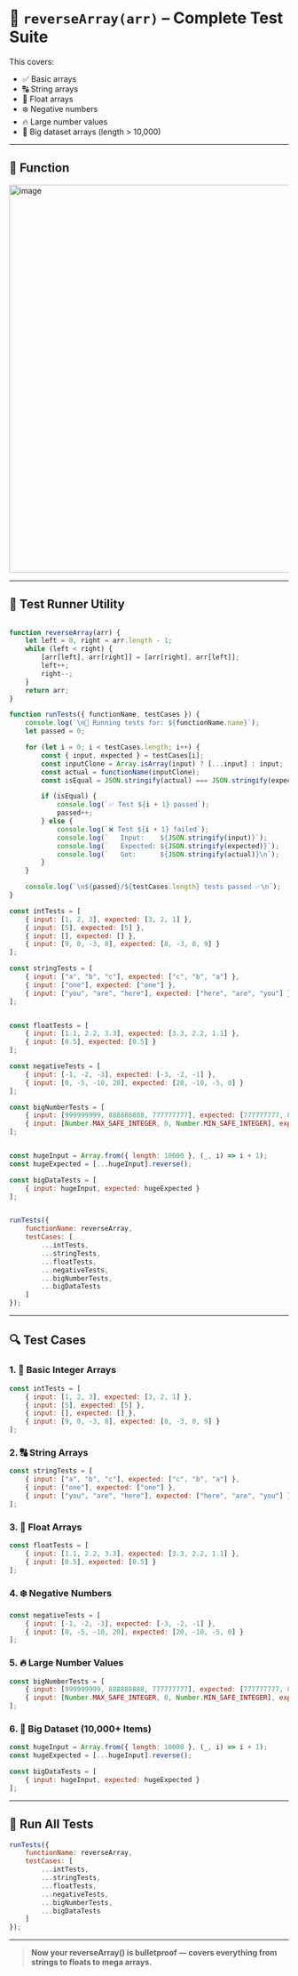 # 🔁 `reverseArray(arr)` – Complete Test Suite

This covers:
- ✅ Basic arrays
- 🔠 String arrays
- 🧮 Float arrays
- ❄️ Negative numbers
- 🔥 Large number values
- 🧱 Big dataset arrays (length > 10,000)

---

## 📌 Function
<img width="698" alt="image" src="https://github.com/user-attachments/assets/03fa2fd0-71db-4c64-9507-c0a678c96ce1" />



---

## 🧪 Test Runner Utility

```js

function reverseArray(arr) {
    let left = 0, right = arr.length - 1;
    while (left < right) {
        [arr[left], arr[right]] = [arr[right], arr[left]];
        left++;
        right--;
    }
    return arr;
}

function runTests({ functionName, testCases }) {
    console.log(`\n🚀 Running tests for: ${functionName.name}`);
    let passed = 0;

    for (let i = 0; i < testCases.length; i++) {
        const { input, expected } = testCases[i];
        const inputClone = Array.isArray(input) ? [...input] : input;
        const actual = functionName(inputClone);
        const isEqual = JSON.stringify(actual) === JSON.stringify(expected);

        if (isEqual) {
            console.log(`✅ Test ${i + 1} passed`);
            passed++;
        } else {
            console.log(`❌ Test ${i + 1} failed`);
            console.log(`   Input:    ${JSON.stringify(input)}`);
            console.log(`   Expected: ${JSON.stringify(expected)}`);
            console.log(`   Got:      ${JSON.stringify(actual)}\n`);
        }
    }

    console.log(`\n${passed}/${testCases.length} tests passed ✅\n`);
}

const intTests = [
    { input: [1, 2, 3], expected: [3, 2, 1] },
    { input: [5], expected: [5] },
    { input: [], expected: [] },
    { input: [9, 0, -3, 8], expected: [8, -3, 0, 9] }
];

const stringTests = [
    { input: ["a", "b", "c"], expected: ["c", "b", "a"] },
    { input: ["one"], expected: ["one"] },
    { input: ["you", "are", "here"], expected: ["here", "are", "you"] }
];


const floatTests = [
    { input: [1.1, 2.2, 3.3], expected: [3.3, 2.2, 1.1] },
    { input: [0.5], expected: [0.5] }
];

const negativeTests = [
    { input: [-1, -2, -3], expected: [-3, -2, -1] },
    { input: [0, -5, -10, 20], expected: [20, -10, -5, 0] }
];

const bigNumberTests = [
    { input: [999999999, 888888888, 777777777], expected: [777777777, 888888888, 999999999] },
    { input: [Number.MAX_SAFE_INTEGER, 0, Number.MIN_SAFE_INTEGER], expected: [Number.MIN_SAFE_INTEGER, 0, Number.MAX_SAFE_INTEGER] }
];


const hugeInput = Array.from({ length: 10000 }, (_, i) => i + 1);
const hugeExpected = [...hugeInput].reverse();

const bigDataTests = [
    { input: hugeInput, expected: hugeExpected }
];


runTests({
    functionName: reverseArray,
    testCases: [
        ...intTests,
        ...stringTests,
        ...floatTests,
        ...negativeTests,
        ...bigNumberTests,
        ...bigDataTests
    ]
});

```

---

## 🔍 Test Cases

### 1. 🧮 Basic Integer Arrays

```js
const intTests = [
    { input: [1, 2, 3], expected: [3, 2, 1] },
    { input: [5], expected: [5] },
    { input: [], expected: [] },
    { input: [9, 0, -3, 8], expected: [8, -3, 0, 9] }
];
```

### 2. 🔠 String Arrays

```js
const stringTests = [
    { input: ["a", "b", "c"], expected: ["c", "b", "a"] },
    { input: ["one"], expected: ["one"] },
    { input: ["you", "are", "here"], expected: ["here", "are", "you"] }
];
```

### 3. 🧪 Float Arrays

```js
const floatTests = [
    { input: [1.1, 2.2, 3.3], expected: [3.3, 2.2, 1.1] },
    { input: [0.5], expected: [0.5] }
];
```

### 4. ❄️ Negative Numbers

```js
const negativeTests = [
    { input: [-1, -2, -3], expected: [-3, -2, -1] },
    { input: [0, -5, -10, 20], expected: [20, -10, -5, 0] }
];
```

### 5. 🔥 Large Number Values

```js
const bigNumberTests = [
    { input: [999999999, 888888888, 777777777], expected: [777777777, 888888888, 999999999] },
    { input: [Number.MAX_SAFE_INTEGER, 0, Number.MIN_SAFE_INTEGER], expected: [Number.MIN_SAFE_INTEGER, 0, Number.MAX_SAFE_INTEGER] }
];
```

### 6. 🧱 Big Dataset (10,000+ Items)

```js
const hugeInput = Array.from({ length: 10000 }, (_, i) => i + 1);
const hugeExpected = [...hugeInput].reverse();

const bigDataTests = [
    { input: hugeInput, expected: hugeExpected }
];
```

---

## 🧠 Run All Tests

```js
runTests({
    functionName: reverseArray,
    testCases: [
        ...intTests,
        ...stringTests,
        ...floatTests,
        ...negativeTests,
        ...bigNumberTests,
        ...bigDataTests
    ]
});
```

---

> **Now your reverseArray() is bulletproof — covers everything from strings to floats to mega arrays.**

